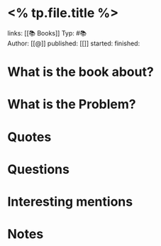 # <% tp.file.title %>

links: [[📚 Books]]
Typ: #📚  
Author: [[@]]
published: [[]]
started: 
finished: 

# What is the book about?
# What is the Problem?
# Quotes
# Questions
# Interesting mentions
# Notes
